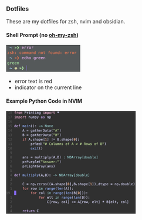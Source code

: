 ### Dotfiles
These are my dotfiles for zsh, nvim and obsidian.

#### Shell Prompt (no [oh-my-zsh](https://ohmyz.sh))
<img style="width:40%;" src="./images/prompt.jpg" />

- error text is red
- indicator on the current line

#### Example Python Code in NVIM
<img style="width:70%;" src="./images/pythoninnvim.jpg" />
